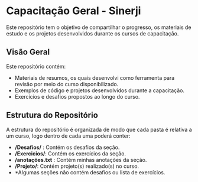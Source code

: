 # Capacitação Geral - Sinerji

Este repositório tem o objetivo de compartilhar o progresso, os materiais de estudo e os projetos desenvolvidos durante os cursos de capacitação.

## Visão Geral

Este repositório contém:

- Materiais de resumos, os quais desenvolvi como ferramenta para revisão por meio do curso disponibilizado.
- Exemplos de código e projetos desenvolvidos durante a capacitação.
- Exercícios e desafios propostos ao longo do curso.

## Estrutura do Repositório

A estrutura do repositório é organizada de modo que cada pasta é relativa a um curso, logo dentro de cada uma poderá conter:

- **/Desafios/** : Contém os desafios da seção.
- **/Exercicios/**: Contém os exercícios da seção.
- **/anotações.txt** : Contém minhas anotações da seção.
- **/Projeto/**: Contém projeto(s) realizado(s) no curso.
- *Algumas seções não contém desafios ou lista de exercícios.
